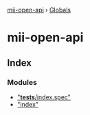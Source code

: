 [mii-open-api](README.md) › [Globals](globals.md)

# mii-open-api

## Index

### Modules

* ["__tests__/index.spec"](modules/___tests___index_spec_.md)
* ["index"](modules/_index_.md)
